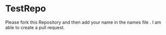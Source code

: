 # TestRepo
Please fork this Repository and then add your name in the names file .
I  am able to create a pull request.
